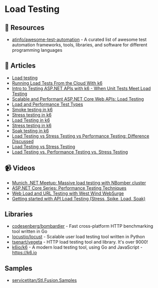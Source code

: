 
# Load Testing

## 📘 Resources
- [atinfo/awesome-test-automation](https://github.com/atinfo/awesome-test-automation) - A curated list of awesome test automation frameworks, tools, libraries, and software for different programming languages

## 📝 Articles
- [Load testing](https://github.com/dotnet-architecture/eShopOnContainers/wiki/Load-testing)
- [Running Load Tests From the Cloud With k6](https://benfoster.io/blog/running-load-tests-from-aws-cloud-with-k6/)
- [Intro to Testing ASP.NET APIs with k6 - When Unit Tests Meet Load Testing](https://dev.to/k6/intro-to-testing-asp-net-apis-with-k6-when-unit-tests-meet-load-testing-5b5h)
- [Scalable and Performant ASP.NET Core Web APIs: Load Testing](https://www.carlrippon.com/scalable-and-performant-asp-net-core-web-apis-load-testing/)
- [Load and Performance Test Types](https://k6.io/docs/test-types/introduction/)
- [Smoke testing in k6](https://k6.io/docs/test-types/smoke-testing/)
- [Stress testing in k6](https://k6.io/docs/test-types/stress-testing/)
- [Load Testing in k6](https://k6.io/docs/test-types/load-testing/)
- [Stress testing in k6](https://k6.io/docs/test-types/stress-testing/)
- [Soak testing in k6](https://k6.io/docs/test-types/soak-testing/)
- [Load Testing vs Stress Testing vs Performance Testing: Difference Discussed](https://www.guru99.com/performance-vs-load-vs-stress-testing.html)
- [Load Testing vs Stress Testing](https://performancelabus.com/load-testing-vs-stress-testing/)
- [Load Testing vs. Performance Testing vs. Stress Testing](https://stackify.com/load-testing-vs-performance-testing-vs-stress-testing/)
## 📹 Videos

- [Munich .NET Meetup: Massive load testing with NBomber cluster](https://www.youtube.com/watch?v=U2j7NmXZrOc)
- [ASP.NET Core Series: Performance Testing Techniques](https://www.youtube.com/watch?v=jn54CjePzs0)
- [Web Load and URL Testing with West Wind WebSurge](https://www.youtube.com/watch?v=O5J8mDfVZH8)
- [Getting started with API Load Testing (Stress, Spike, Load, Soak)](https://www.youtube.com/watch?v=r-Jte8Y8zag)
## Libraries
- [codesenberg/bombardier](https://github.com/codesenberg/bombardier) - Fast cross-platform HTTP benchmarking tool written in Go
- [locustio/locust](https://github.com/locustio/locust) - Scalable user load testing tool written in Python
- [tsenart/vegeta](https://github.com/tsenart/vegeta) - HTTP load testing tool and library. It's over 9000!
- [k6io/k6](https://github.com/k6io/k6) - A modern load testing tool, using Go and JavaScript - https://k6.io

## Samples
- [servicetitan/Stl.Fusion.Samples](https://github.com/servicetitan/Stl.Fusion.Samples)